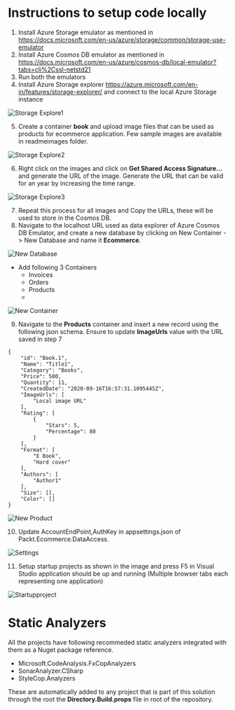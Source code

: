 # Instructions to setup code locally

1) Install Azure Storage emulator as mentioned in https://docs.microsoft.com/en-us/azure/storage/common/storage-use-emulator
2) Install Azure Cosmos DB emulator as mentioned in https://docs.microsoft.com/en-us/azure/cosmos-db/local-emulator?tabs=cli%2Cssl-netstd21
3) Run both the emulators
4) Install Azure Storage explorer https://azure.microsoft.com/en-in/features/storage-explorer/ and connect to the local Azure Storage instance

![Storage Explore1](readmeimages/Storage-Explorer1.PNG)

5) Create a container **book** and upload image files that can be used as products for ecommerce application. Few sample images are available in readmeimages folder.

![Storage Explore2](readmeimages/Storage-Explorer2.PNG)

6) Right click on the images and click on **Get Shared Access Signature...** and generate the URL of the image. Generate the URL that can be valid for an year by increasing the time range.

![Storage Explore3](readmeimages/Storage-Explorer3.PNG)

7) Repeat this process for all images and Copy the URLs, these will be used to store in the Cosmos DB.
8) Navigate to the localhost URL used as data explorer of Azure Cosmos DB Emulator, and create a new database by clicking on New Container -> New Database and name it **Ecommerce**. 

![New Database](readmeimages/New-Database.png)
- Add following 3 Containers
  - Invoices
  - Orders
  - Products
  - 
![New Container](readmeimages/New-Container.png)

9) Navigate to the **Products** container and insert a new record using the following json schema. Ensure to update **ImageUrls** value with the URL saved in step 7

```
{
    "id": "Book.1",
    "Name": "Title1",
    "Category": "Books",
    "Price": 500,
    "Quantity": 11,
    "CreatedDate": "2020-09-16T16:57:31.1095445Z",
    "ImageUrls": [
        "Local image URL" 
    ],
    "Rating": [
        {
            "Stars": 5,
            "Percentage": 80
        }
    ],
    "Format": [
        "E Book",
        "Hard cover"
    ],
    "Authors": [
        "Author1"
    ],
    "Size": [],
    "Color": []
}
```

![New Product](readmeimages/ProductInsert.png)

10) Update AccountEndPoint,AuthKey in appsettings.json of Packt.Ecommerce.DataAccess.

![Settings](readmeimages/settings.PNG)

11) Setup startup projects as shown in the image and press F5 in Visual Studio application should be up and running (Multiple browser tabs each representing one application)

![Startupproject](readmeimages/StartupProject.PNG)


# Static Analyzers

All the projects have following recommeded static analyzers integrated with them as a Nuget package reference.

- Microsoft.CodeAnalysis.FxCopAnalyzers
- SonarAnalyzer.CSharp
- StyleCop.Analyzers

These are automatically added to any project that is part of this solution through the root the **Directory.Build.props** file in root of the repository.